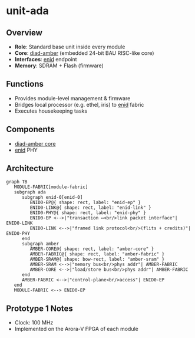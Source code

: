 # unit-ada

## Overview

- **Role**: Standard base unit inside every module
- **Core**: [diad-amber](../../processors/amber/amber.md) (embedded 24-bit BAU RISC-like core)
- **Interfaces**: [enid](../../interfaces/enid/enid.md) endpoint
- **Memory**: SDRAM + Flash (firmware)

## Functions

- Provides module-level management & firmware
- Bridges local processor (e.g. ethel, iris) to [enid](../../interfaces/enid/enid.md) fabric
- Executes housekeeping tasks

## Components

- [diad-amber core](../../processors/amber/amber.md)
- [enid](../../interfaces/enid/enid.md) PHY

## Architecture

```mermaid
graph TB
   MODULE-FABRIC[module-fabric]
   subgraph ada
      subgraph enid-0[enid-0]
         ENID0-EP@{ shape: rect, label: "enid-ep" }
         ENID0-LINK@{ shape: rect, label: "enid-link" }
         ENID0-PHY@{ shape: rect, label: "enid-phy" }
         ENID0-EP <-->|"transaction ↔<br/>link packet interface"| ENID0-LINK
         ENID0-LINK <-->|"framed link protocol<br/>(flits + credits)"| ENID0-PHY
      end
      subgraph amber
         AMBER-CORE@{ shape: rect, label: "amber-core" }
         AMBER-FABRIC@{ shape: rect, label: "amber-fabric" }
         AMBER-SRAM@{ shape: bow-rect, label: "amber-sram" }
         AMBER-SRAM <-->|"memory bus<br/>phys addr"| AMBER-FABRIC
         AMBER-CORE <-->|"load/store bus<br/>phys addr"| AMBER-FABRIC
      end
      AMBER-FABRIC <-->|"control-plane<br/>access"| ENID0-EP
   end
   MODULE-FABRIC <--> ENID0-EP
```

## Prototype 1 Notes

- Clock: 100 MHz
- Implemented on the Arora-V FPGA of each module
